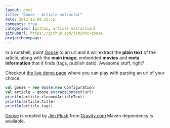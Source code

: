 ```yaml
---
layout: post
title: "Goose - Article extractor"
date: 2012-12-09 22:15
comments: true
categories: [github, article extraction]
gitHubUrl: https://github.com/jiminoc/goose
projectHomepage:
---
```


In a nutshell, point [Goose](https://github.com/jiminoc/goose) to an url and it will extract the **plain text** of the article, along with the **main image**,  embedded **movies** and **meta information** that it finds (tags, publish date). Awesome stuff, right?

Checkout [the live demo page](http://jimplush.com/blog/goose) where you can play with parsing an url of your choice.

``` scala
val goose = new Goose(new Configuration)
val article = goose.extractContent(url)
println(article.cleanedArticleText)
println(article.title)
println(article.tags)
```

[Goose](https://github.com/jiminoc/goose) is created by [Jim Plush](http://jimplush.com/) from [Gravity.com](http://gravity.com) Maven dependency is available.


